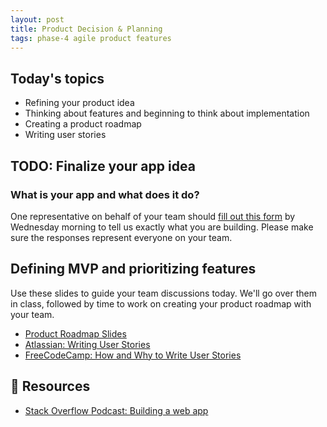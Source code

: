 ```yaml
---
layout: post
title: Product Decision & Planning
tags: phase-4 agile product features
---
```


## Today's topics

- Refining your product idea
- Thinking about features and beginning to think about implementation
- Creating a product roadmap
- Writing user stories

## TODO: Finalize your app idea

### What is your app and what does it do?

One representative on behalf of your team should [fill out this form](https://forms.gle/H6PhG5AHXW8kUPePA) by Wednesday morning to tell us exactly what you are building. Please make sure the responses represent everyone on your team.

## Defining MVP and prioritizing features

Use these slides to guide your team discussions today. We'll go over them in class, followed by time to work on creating your product roadmap with your team.

- [Product Roadmap Slides](https://drive.google.com/file/d/19g0YwyHjPiFr9WAsiboc0ZgTmzfEAVGc/view?usp=sharing)
- [Atlassian: Writing User Stories](https://www.atlassian.com/agile/project-management/user-stories)
- [FreeCodeCamp: How and Why to Write User Stories](https://www.freecodecamp.org/news/how-and-why-to-write-great-user-stories-f5a110668246/)

## 🔖 Resources

- [Stack Overflow Podcast: Building a web app](https://stackoverflow.blog/2021/02/12/podcast-312-were-building-a-web-app-got-any-advice/)
